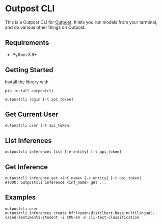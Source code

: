 # Outpost CLI

This is a Outpost CLI for [Outpost](https://outpost.run). It lets you run models from your terminal, and do various other things on Outpost.

## Requirements

- Python 3.8+

## Getting Started

Install the library with
```
pip install outpostcli

outpostcli login [-t api_token]
```

## Get Current User
```
outpostcli user [-t api_token]
```

## List Inferences
```
outpostcli inferences list [-e entity] [-t api_token]
```

## Get Inference
```
outpostcli inference get <inf_name> [-e entity] [-t api_token] 
#TODO: outpostcli inference <inf_name> get ...
```

## Examples
```
outpostcli user
outpostcli inferences create hf:lxyuan/distilbert-base-multilingual-cased-sentiments-student -i CPU-sm -n cli-text-classification 
```